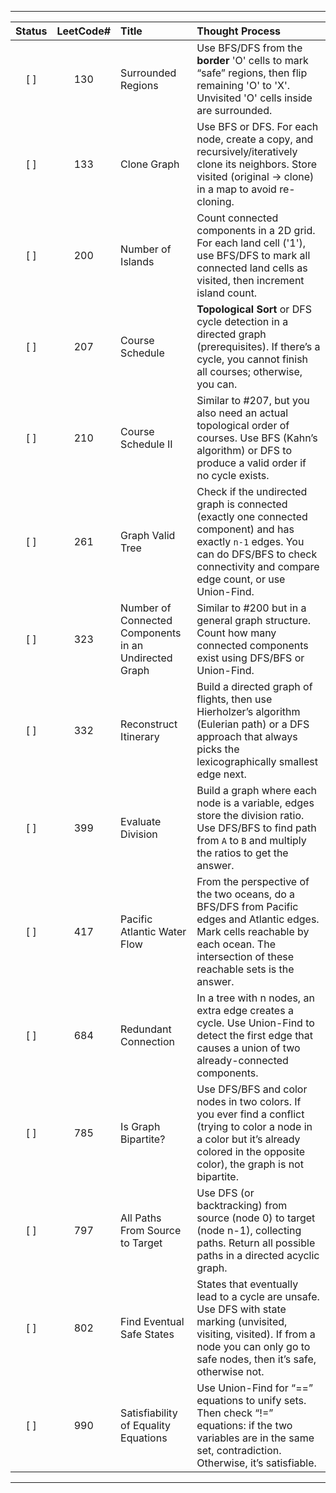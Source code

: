 
---

| Status |LeetCode#|  Title                        | Thought Process                                                                                                                                                      |
|:----:|:------------:|:--------------------------------------|:-----------------------------------------------------------------------------------------------------------------------------------------------------------------------------------------------------------------------------|
| [ ]  | 130          | Surrounded Regions                     | Use BFS/DFS from the **border** 'O' cells to mark “safe” regions, then flip remaining 'O' to 'X'. Unvisited 'O' cells inside are surrounded.                                                                                |
| [ ]  | 133          | Clone Graph                           | Use BFS or DFS. For each node, create a copy, and recursively/iteratively clone its neighbors. Store visited (original -> clone) in a map to avoid re-cloning.                                                               |
| [ ]  | 200          | Number of Islands                     | Count connected components in a 2D grid. For each land cell ('1'), use BFS/DFS to mark all connected land cells as visited, then increment island count.                                                                     |
| [ ]  | 207          | Course Schedule                       | **Topological Sort** or DFS cycle detection in a directed graph (prerequisites). If there’s a cycle, you cannot finish all courses; otherwise, you can.                                                                     |
| [ ]  | 210          | Course Schedule II                    | Similar to #207, but you also need an actual topological order of courses. Use BFS (Kahn’s algorithm) or DFS to produce a valid order if no cycle exists.                                                                    |
| [ ]  | 261          | Graph Valid Tree                      | Check if the undirected graph is connected (exactly one connected component) and has exactly `n-1` edges. You can do DFS/BFS to check connectivity and compare edge count, or use Union-Find.                                |
| [ ]  | 323          | Number of Connected Components in an Undirected Graph | Similar to #200 but in a general graph structure. Count how many connected components exist using DFS/BFS or Union-Find.                                                                                 |
| [ ]  | 332          | Reconstruct Itinerary                 | Build a directed graph of flights, then use Hierholzer’s algorithm (Eulerian path) or a DFS approach that always picks the lexicographically smallest edge next.                                                             |
| [ ]  | 399          | Evaluate Division                     | Build a graph where each node is a variable, edges store the division ratio. Use DFS/BFS to find path from `A` to `B` and multiply the ratios to get the answer.                                                             |
| [ ]  | 417          | Pacific Atlantic Water Flow           | From the perspective of the two oceans, do a BFS/DFS from Pacific edges and Atlantic edges. Mark cells reachable by each ocean. The intersection of these reachable sets is the answer.                                      |
| [ ]  | 684          | Redundant Connection                  | In a tree with n nodes, an extra edge creates a cycle. Use Union-Find to detect the first edge that causes a union of two already-connected components.                                                                      |
| [ ]  | 785          | Is Graph Bipartite?                   | Use DFS/BFS and color nodes in two colors. If you ever find a conflict (trying to color a node in a color but it’s already colored in the opposite color), the graph is not bipartite.                                        |
| [ ]  | 797          | All Paths From Source to Target       | Use DFS (or backtracking) from source (node 0) to target (node n-1), collecting paths. Return all possible paths in a directed acyclic graph.                                                                                 |
| [ ]  | 802          | Find Eventual Safe States             | States that eventually lead to a cycle are unsafe. Use DFS with state marking (unvisited, visiting, visited). If from a node you can only go to safe nodes, then it’s safe, otherwise not.                                    |
| [ ]  | 990          | Satisfiability of Equality Equations  | Use Union-Find for “==” equations to unify sets. Then check “!=” equations: if the two variables are in the same set, contradiction. Otherwise, it’s satisfiable.                                                            |

---
